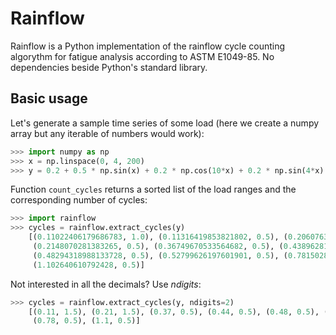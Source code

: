 Rainflow
========

Rainflow is a Python implementation of the rainflow cycle counting algorythm
for fatigue analysis according to ASTM E1049-85. No dependencies beside Python's
standard library.

Basic usage
-----------
Let's generate a sample time series of some load (here we create a numpy array
but any iterable of numbers would work):
```python
>>> import numpy as np
>>> x = np.linspace(0, 4, 200)
>>> y = 0.2 + 0.5 * np.sin(x) + 0.2 * np.cos(10*x) + 0.2 * np.sin(4*x)
```

Function `count_cycles` returns a sorted list of the load ranges and the corresponding
number of cycles:
```python
>>> import rainflow
>>> cycles = rainflow.extract_cycles(y)
    [(0.11022406179686783, 1.0), (0.11316419853821802, 0.5), (0.20607635324664902, 1.0),
     (0.2148070281383265, 0.5), (0.36749670533564682, 0.5), (0.4389628182518176, 0.5),
     (0.48294318988133728, 0.5), (0.52799626197601901, 0.5), (0.78150280937784777, 0.5),
     (1.102640610792428, 0.5)]
```
Not interested in all the decimals? Use *ndigits*:
```python
>>> cycles = rainflow.extract_cycles(y, ndigits=2)
    [(0.11, 1.5), (0.21, 1.5), (0.37, 0.5), (0.44, 0.5), (0.48, 0.5), (0.53, 0.5),
     (0.78, 0.5), (1.1, 0.5)]
```
